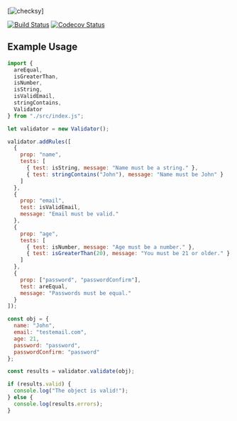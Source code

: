 [![checksy](https://i.imgur.com/ZQgJPJ8.png)]

[![Build Status](https://travis-ci.org/nas5w/checksy.svg?branch=master)](https://travis-ci.org/nas5w/checksy) [![Codecov Status](https://codecov.io/gh/nas5w/checksy/branch/master/graph/badge.svg)](https://codecov.io/gh/nas5w/checksy/branch/master)

## Example Usage

```javascript
import {
  areEqual,
  isGreaterThan,
  isNumber,
  isString,
  isValidEmail,
  stringContains,
  Validator
} from "./src/index.js";

let validator = new Validator();

validator.addRules([
  {
    prop: "name",
    tests: [
      { test: isString, message: "Name must be a string." },
      { test: stringContains("John"), message: "Name must be John" }
    ]
  },
  {
    prop: "email",
    test: isValidEmail,
    message: "Email must be valid."
  },
  {
    prop: "age",
    tests: [
      { test: isNumber, message: "Age must be a number." },
      { test: isGreaterThan(20), message: "You must be 21 or older." }
    ]
  },
  {
    prop: ["password", "passwordConfirm"],
    test: areEqual,
    message: "Passwords must be equal."
  }
]);

const obj = {
  name: "John",
  email: "testemail.com",
  age: 21,
  password: "password",
  passwordConfirm: "password"
};

const results = validator.validate(obj);

if (results.valid) {
  console.log("The object is valid!");
} else {
  console.log(results.errors);
}
```
